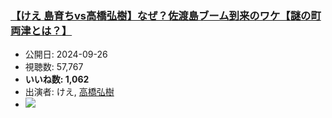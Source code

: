 ### [【けえ 島育ちvs高橋弘樹】なぜ？佐渡島ブーム到来のワケ【謎の町 両津とは？】](https://www.youtube.com/watch?v=el7pU-wbUuM)
-   公開日: 2024-09-26
-   視聴数: 57,767
-   **いいね数: 1,062**
-   出演者: けえ, [高橋弘樹](/rehacq_fan/people/高橋弘樹 "wikilink")
- [![](https://img.youtube.com/vi/el7pU-wbUuM/hqdefault.jpg)](https://www.youtube.com/watch?v=el7pU-wbUuM)
